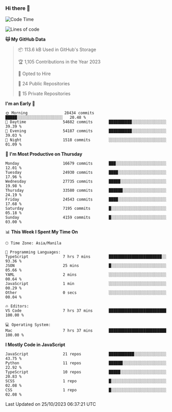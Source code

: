 ### Hi there 👋

<!--START_SECTION:waka-->
![Code Time](http://img.shields.io/badge/Code%20Time-425%20hrs%2057%20mins-blue)

![Lines of code](https://img.shields.io/badge/From%20Hello%20World%20I%27ve%20Written-59.4%20million%20lines%20of%20code-blue)

**🐱 My GitHub Data** 

> 📦 113.6 kB Used in GitHub's Storage 
 > 
> 🏆 1,105 Contributions in the Year 2023
 > 
> 💼 Opted to Hire
 > 
> 📜 24 Public Repositories 
 > 
> 🔑 15 Private Repositories 
 > 
**I'm an Early 🐤** 

```text
🌞 Morning                28434 commits       █████░░░░░░░░░░░░░░░░░░░░   20.48 % 
🌆 Daytime                54682 commits       ██████████░░░░░░░░░░░░░░░   39.39 % 
🌃 Evening                54187 commits       ██████████░░░░░░░░░░░░░░░   39.03 % 
🌙 Night                  1518 commits        ░░░░░░░░░░░░░░░░░░░░░░░░░   01.09 % 
```
📅 **I'm Most Productive on Thursday** 

```text
Monday                   16679 commits       ███░░░░░░░░░░░░░░░░░░░░░░   12.01 % 
Tuesday                  24930 commits       ████░░░░░░░░░░░░░░░░░░░░░   17.96 % 
Wednesday                27735 commits       █████░░░░░░░░░░░░░░░░░░░░   19.98 % 
Thursday                 33580 commits       ██████░░░░░░░░░░░░░░░░░░░   24.19 % 
Friday                   24543 commits       ████░░░░░░░░░░░░░░░░░░░░░   17.68 % 
Saturday                 7195 commits        █░░░░░░░░░░░░░░░░░░░░░░░░   05.18 % 
Sunday                   4159 commits        █░░░░░░░░░░░░░░░░░░░░░░░░   03.00 % 
```


📊 **This Week I Spent My Time On** 

```text
🕑︎ Time Zone: Asia/Manila

💬 Programming Languages: 
TypeScript               7 hrs 7 mins        ███████████████████████░░   93.36 % 
JSON                     25 mins             █░░░░░░░░░░░░░░░░░░░░░░░░   05.66 % 
YAML                     2 mins              ░░░░░░░░░░░░░░░░░░░░░░░░░   00.64 % 
JavaScript               1 min               ░░░░░░░░░░░░░░░░░░░░░░░░░   00.29 % 
Other                    0 secs              ░░░░░░░░░░░░░░░░░░░░░░░░░   00.04 % 

🔥 Editors: 
VS Code                  7 hrs 37 mins       █████████████████████████   100.00 % 

💻 Operating System: 
Mac                      7 hrs 37 mins       █████████████████████████   100.00 % 
```

**I Mostly Code in JavaScript** 

```text
JavaScript               21 repos            ███████████░░░░░░░░░░░░░░   43.75 % 
Python                   11 repos            ██████░░░░░░░░░░░░░░░░░░░   22.92 % 
TypeScript               10 repos            █████░░░░░░░░░░░░░░░░░░░░   20.83 % 
SCSS                     1 repo              █░░░░░░░░░░░░░░░░░░░░░░░░   02.08 % 
CSS                      1 repo              █░░░░░░░░░░░░░░░░░░░░░░░░   02.08 % 
```




 Last Updated on 25/10/2023 06:37:21 UTC
<!--END_SECTION:waka-->
